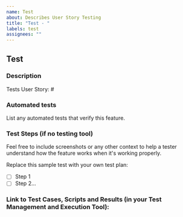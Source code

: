 ```yaml
---
name: Test
about: Describes User Story Testing
title: "Test - "
labels: test
assignees: ""
---
```


## Test

### Description

Tests User Story: #

### Automated tests

List any automated tests that verify this feature.

### Test Steps (if no testing tool)

Feel free to include screenshots or any other context to help a tester understand how the feature works when it's working properly.

Replace this sample test with your own test plan:

- [ ] Step 1
- [ ] Step 2...

### Link to Test Cases, Scripts and Results (in your Test Management and Execution Tool):
